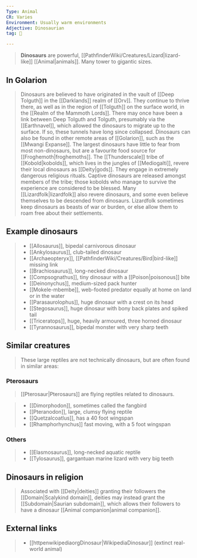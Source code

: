 ```yaml
---
Type: Animal
CR: Varies
Environment: Usually warm environments
Adjective: Dinosaurian
tag: 👹

---
```


> **Dinosaurs** are powerful, [[PathfinderWiki/Creatures/Lizard|lizard-like]] [[Animal|animals]]. Many tower to gigantic sizes.



## In Golarion

> Dinosaurs are believed to have originated in the vault of [[Deep Tolguth]] in the [[Darklands]] realm of [[Orv]]. They continue to thrive there, as well as in the region of [[Tolguth]] on the surface world, in the [[Realm of the Mammoth Lords]].
> There may once have been a link between Deep Tolguth and Tolguth, presumably via the [[Earthnavel]], which allowed the dinosaurs to migrate up to the surface. If so, these tunnels have long since collapsed.
> Dinosaurs can also be found in other remote areas of [[Golarion]], such as the [[Mwangi Expanse]].
> The largest dinosaurs have little to fear from most non-dinosaurs, but are a favourite food source for [[Froghemoth|froghemoths]].
> The [[Thunderscale]] tribe of [[Kobold|kobolds]], which lives in the jungles of [[Mediogalti]], revere their local dinosaurs as [[Deity|gods]]. They engage in extremely dangerous religious rituals. Captive dinosaurs are released amongst members of the tribe; those kobolds who manage to survive the experience are considered to be blessed. Many [[Lizardfolk|lizardfolk]] also revere dinosaurs, and some even believe themselves to be descended from dinosaurs. Lizardfolk sometimes keep dinosaurs as beasts of war or burden, or else allow them to roam free about their settlements.


## Example dinosaurs

> - [[Allosaurus]], bipedal carnivorous dinosaur
> - [[Ankylosaurus]], club-tailed dinosaur
> - [[Archaeopteryx]], [[PathfinderWiki/Creatures/Bird|bird-like]] missing link
> - [[Brachiosaurus]], long-necked dinosaur
> - [[Compsognathus]], tiny dinosaur with a [[Poison|poisonous]] bite
> - [[Deinonychus]], medium-sized pack hunter
> - [[Mokele-mbembe]], web-footed predator equally at home on land or in the water
> - [[Parasaurolophus]], huge dinosaur with a crest on its head
> - [[Stegosaurus]], huge dinosaur with bony back plates and spiked tail
> - [[Triceratops]], huge, heavily armoured, three horned dinosaur
> - [[Tyrannosaurus]], bipedal monster with very sharp teeth

## Similar creatures

> These large reptiles are not technically dinosaurs, but are often found in similar areas:


### Pterosaurs

> [[Pterosaur|Pterosaurs]] are flying reptiles related to dinosaurs.

> - [[Dimorphodon]], sometimes called the fangbird
> - [[Pteranodon]], large, clumsy flying reptile
> - [[Quetzalcoatlus]], has a 40 foot wingspan
> - [[Rhamphorhynchus]] fast moving, with a 5 foot wingspan

### Others

> - [[Elasmosaurus]], long-necked aquatic reptile
> - [[Tylosaurus]], gargantuan marine lizard with very big teeth

## Dinosaurs in religion

> Associated with [[Deity|deities]] granting their followers the [[Domain|Scalykind domain]], deities may instead grant the [[Subdomain|Saurian subdomain]], which allows their followers to have a dinosaur [[Animal companion|animal companion]].


## External links

> - [[httpenwikipediaorgDinosaur|WikipediaDinosaur]] (extinct real-world animal)







